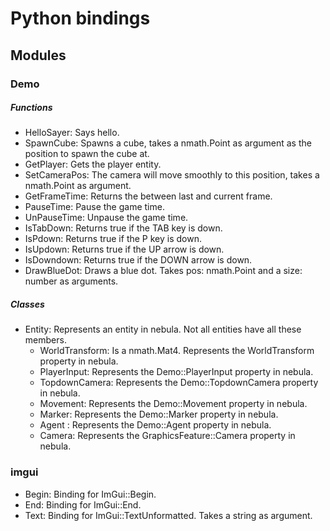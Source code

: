 # Python bindings

## Modules

### Demo

##### Functions
- HelloSayer: Says hello.
- SpawnCube: Spawns a cube, takes a nmath.Point as argument as the position to spawn the cube at.
- GetPlayer: Gets the player entity.
- SetCameraPos: The camera will move smoothly to this position, takes a nmath.Point as argument.
- GetFrameTime: Returns the between last and current frame.
- PauseTime: Pause the game time.
- UnPauseTime: Unpause the game time.
- IsTabDown: Returns true if the TAB key is down.
- IsPdown: Returns true if the P key is down.
- IsUpdown: Returns true if the UP arrow is down.
- IsDowndown: Returns true if the DOWN arrow is down.
- DrawBlueDot: Draws a blue dot. Takes pos: nmath.Point and a size: number as arguments.

##### Classes
- Entity: Represents an entity in nebula. Not all entities have all these members.
    - WorldTransform: Is a nmath.Mat4. Represents the WorldTransform property in nebula.
    - PlayerInput: Represents the Demo::PlayerInput property in nebula.
    - TopdownCamera: Represents the Demo::TopdownCamera property in nebula.
    - Movement: Represents the Demo::Movement property in nebula.
    - Marker: Represents the Demo::Marker property in nebula.
    - Agent : Represents the Demo::Agent property in nebula.
    - Camera: Represents the GraphicsFeature::Camera property in nebula.

### imgui
- Begin: Binding for ImGui::Begin.
- End: Binding for ImGui::End.
- Text: Binding for ImGui::TextUnformatted. Takes a string as argument.

